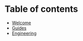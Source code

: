 # Table of contents

* [Welcome](README.md)
* [Guides](https://lambda-labs.gitbook.io/guides/)
* [Engineering](https://lambda-labs.gitbook.io/engineering/)


